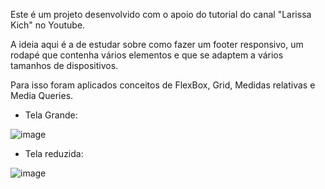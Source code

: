 Este é um projeto desenvolvido com o apoio do tutorial do canal "Larissa Kich" no Youtube. 

A ideia aqui é a de estudar sobre como fazer um footer responsivo, um rodapé que contenha vários elementos e que se adaptem a vários tamanhos de dispositivos.

Para isso foram aplicados conceitos de FlexBox, Grid, Medidas relativas e Media Queries.

- Tela Grande:

![image](https://user-images.githubusercontent.com/101514539/218362053-0cb58f55-a646-4750-be57-a7dc01f7d081.png)

- Tela reduzida:

![image](https://user-images.githubusercontent.com/101514539/218362163-ecec3b2d-a8e6-4e00-89d1-45f315782fd7.png)
